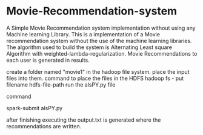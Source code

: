 # Movie-Recommendation-system
A Simple Movie Recommendation system implementation without using any Machine learning Library.
This is a implementation of a Movie recommendation system without the use of the machine learning libraries.
The algorithm used to build the system is Alternating Least square Algorithm with weighted-lambda-regularization.
Movie Recommendations to each user is generated in results.


create a folder named "movie1" in the hadoop file system.
place the input files into them.
command to place the files in the HDFS hadoop fs - put filename hdfs-file-path
run the alsPY.py file

command

spark-submit alsPY.py

after finishing executing the output.txt is generated where the recommendations are written.
